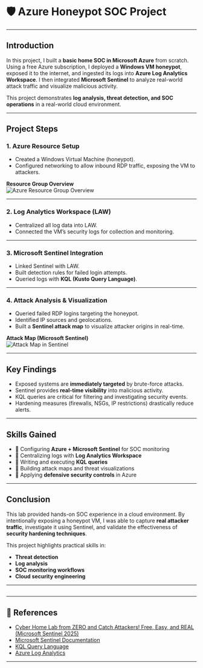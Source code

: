 # 🛡️ Azure Honeypot SOC Project


---

## Introduction  
In this project, I built a **basic home SOC in Microsoft Azure** from scratch. Using a free Azure subscription, I deployed a **Windows VM honeypot**, exposed it to the internet, and ingested its logs into **Azure Log Analytics Workspace**. I then integrated **Microsoft Sentinel** to analyze real-world attack traffic and visualize malicious activity.  

This project demonstrates **log analysis, threat detection, and SOC operations** in a real-world cloud environment.  

---

## Project Steps  

### 1. Azure Resource Setup  
- Created a Windows Virtual Machine (honeypot).  
- Configured networking to allow inbound RDP traffic, exposing the VM to attackers.  

**Resource Group Overview**  
![Azure Resource Group Overview](./5dc376ff-caf3-4be9-815c-b7156f73b8f1.png)  

---

### 2. Log Analytics Workspace (LAW)  
- Centralized all log data into LAW.  
- Connected the VM’s security logs for collection and monitoring.  

---

### 3. Microsoft Sentinel Integration  
- Linked Sentinel with LAW.  
- Built detection rules for failed login attempts.  
- Queried logs with **KQL (Kusto Query Language)**.  

---

### 4. Attack Analysis & Visualization  
- Queried failed RDP logins targeting the honeypot.  
- Identified IP sources and geolocations.  
- Built a **Sentinel attack map** to visualize attacker origins in real-time.  

**Attack Map (Microsoft Sentinel)**  
![Attack Map in Sentinel](./8100f694-5514-4a8d-8f95-d5e0b0ce528c.png)  

---

## Key Findings  
- Exposed systems are **immediately targeted** by brute-force attacks.  
- Sentinel provides **real-time visibility** into malicious activity.  
- KQL queries are critical for filtering and investigating security events.  
- Hardening measures (firewalls, NSGs, IP restrictions) drastically reduce alerts.  

---

## Skills Gained  
- 🔹 Configuring **Azure + Microsoft Sentinel** for SOC monitoring  
- 🔹 Centralizing logs with **Log Analytics Workspace**  
- 🔹 Writing and executing **KQL queries**  
- 🔹 Building attack maps and threat visualizations  
- 🔹 Applying **defensive security controls** in Azure  

---

## Conclusion  
This lab provided hands-on SOC experience in a cloud environment. By intentionally exposing a honeypot VM, I was able to capture **real attacker traffic**, investigate it using Sentinel, and validate the effectiveness of **security hardening techniques**.  

This project highlights practical skills in:  
- **Threat detection**  
- **Log analysis**  
- **SOC monitoring workflows**  
- **Cloud security engineering**  

---

## 
---

## 🔗 References  
- [Cyber Home Lab from ZERO and Catch Attackers! Free, Easy, and REAL (Microsoft Sentinel 2025)](https://www.youtube.com/watch?v=g5JL2RIbThM)
- [Microsoft Sentinel Documentation](https://learn.microsoft.com/en-us/azure/sentinel/)  
- [KQL Query Language](https://learn.microsoft.com/en-us/azure/data-explorer/kusto/query/)  
- [Azure Log Analytics](https://learn.microsoft.com/en-us/azure/azure-monitor/logs/log-analytics-tutorial)  

---


